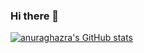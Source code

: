 ### Hi there 👋

[![anuraghazra's GitHub stats](https://github-readme-stats.vercel.app/api?username=omermustekin)](https://github.com/anuraghazra/github-readme-stats)
